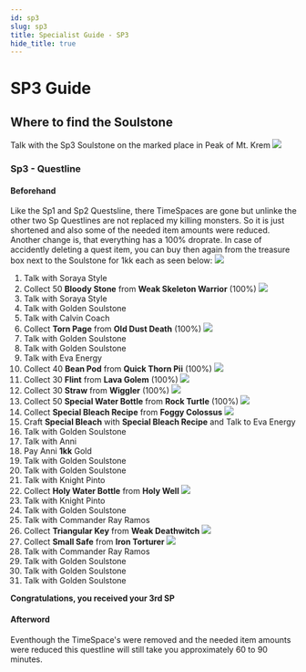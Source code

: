 ```yaml
---
id: sp3
slug: sp3
title: Specialist Guide - SP3
hide_title: true
---
```


# SP3 Guide

## Where to find the Soulstone

Talk with the Sp3 Soulstone on the marked place in Peak of Mt. Krem
![](https://i.imgur.com/Hsw0kh5.png)

### Sp3 - Questline

####  Beforehand
Like the Sp1 and Sp2 Questsline, there TimeSpaces are gone but unlinke the other two Sp Questlines are not replaced my killing monsters. So it is just shortened and also some of the needed item amounts were reduced. Another change is, that everything has a 100% droprate.
In case of accidently deleting a quest item, you can buy then again from the treasure box next to the Soulstone for 1kk each as seen below:
![](https://i.imgur.com/axbssTw.png)

1. Talk with Soraya Style
2. Collect 50  **Bloody Stone** from **Weak Skeleton Warrior** (100%)
![](https://i.imgur.com/ifFYTCq.png)
3. Talk with Soraya Style
4. Talk with Golden Soulstone
5. Talk with Calvin Coach
6. Collect **Torn Page** from **Old Dust Death** (100%)
![](https://i.imgur.com/6SKpP1p.png)
7. Talk with Golden Soulstone
8. Talk with Golden Soulstone
9. Talk with Eva Energy
10. Collect 40 **Bean Pod** from **Quick Thorn Pii** (100%)
![](https://i.imgur.com/jT8kVqL.png)
11. Collect 30 **Flint** from **Lava Golem** (100%)
  ![](https://i.imgur.com/2ppjqEk.png)
12. Collect 30 **Straw** from **Wiggler** (100%)
![](https://i.imgur.com/zsQ2fhI.png)
13. Collect 50 **Special Water Bottle** from **Rock Turtle** (100%)
![](https://i.imgur.com/Ve6XBeW.png)
14. Collect **Special Bleach Recipe** from **Foggy Colossus**
![](https://i.imgur.com/mfs2XOJ.png)
15. Craft **Special Bleach** with **Special Bleach Recipe** and Talk to Eva Energy
16. Talk with Golden Soulstone
17. Talk with Anni
18. Pay Anni **1kk** Gold
19. Talk with Golden Soulstone
20. Talk with Golden Soulstone
21. Talk with Knight Pinto
22. Collect **Holy Water Bottle** from **Holy Well**
![](https://i.imgur.com/lmOW0RL.png)
23. Talk with Knight Pinto
24. Talk with Golden Soulstone
25. Talk with Commander Ray Ramos
26. Collect **Triangular Key** from **Weak Deathwitch**
![](https://i.imgur.com/IikRI1I.png)
27. Collect **Small Safe** from **Iron Torturer**
![](https://i.imgur.com/7aiqCBv.png)
28. Talk with Commander Ray Ramos
29. Talk with Golden Soulstone
30. Talk with Golden Soulstone
31. Talk with Golden Soulstone 

**Congratulations, you received your 3rd SP**

#### Afterword

Eventhough the TimeSpace's were removed and the needed item amounts were reduced this questline will still take you approximately 60 to 90 minutes.



















